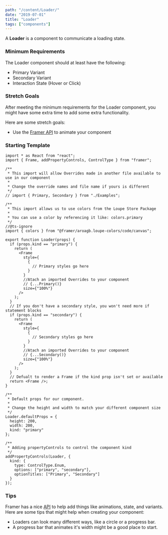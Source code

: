 ```yaml
---
path: "/content/Loader/"
date: "2019-07-01"
title: "Loader"
tags: ["components"]
---
```


A **Loader** is a component to communicate a loading state.

### Minimum Requirements

The Loader component should at least have the following:

- Primary Variant
- Secondary Variant
- Interaction State (Hover or Click)

### Stretch Goals

After meeting the minimum requirements for the Loader component, you might have some extra time to add some extra functionality.

Here are some stretch goals:

- Use the [Framer API](https://www.framer.com/api/animation/) to animate your component

### Starting Template

```tsx
import * as React from "react";
import { Frame, addPropertyControls, ControlType } from "framer";

/**
 * This import will allow Overrides made in another file available to use in our component
 *
 * Change the override names and file name if yours is different
 */
// import { Primary, Secondary } from "./Examples";

/**
 * This import allows us to use colors from the Loupe Store Package
 *
 * You can use a color by referencing it like: colors.primary
 */
//@ts-ignore
import { colors } from "@framer/aroagb.loupe-colors/code/canvas";

export function Loader(props) {
  if (props.kind == "primary") {
    return (
      <Frame
        style={
          {
            // Primary styles go here
          }
        }
        //Atach an imported Overrides to your component
        // {...Primary()}
        size={"100%"}
      />
    );
  }
  // If you don't have a secondary style, you won't need more if statement blocks
  if (props.kind == "secondary") {
    return (
      <Frame
        style={
          {
            // Secondary styles go here
          }
        }
        //Atach an imported Overrides to your component
        // {...Secondary()}
        size={"100%"}
      />
    );
  }
  // Defualt to render a Frame if the kind prop isn't set or available
  return <Frame />;
}

/**
 * Default props for our component.
 *
 * Change the height and width to match your different component size
 */
Loader.defaultProps = {
  height: 200,
  width: 200,
  kind: "primary"
};

/**
 * Adding propertyControls to control the component kind
 */
addPropertyControls(Loader, {
  kind: {
    type: ControlType.Enum,
    options: ["primary", "secondary"],
    optionTitles: ["Primary", "Secondary"]
  }
});
```

### Tips

Framer has a nice [API](https://www.framer.com/api/) to help add things like animations, state, and variants. Here are some tips that might help when creating your component:

- Loaders can look many different ways, like a circle or a progress bar.
- A progress bar that animates it's width might be a good place to start.
